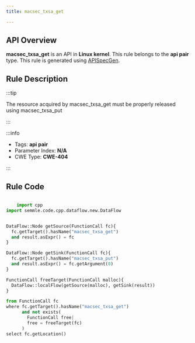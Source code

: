 ```yaml
---
title: macsec_txsa_get

---
```



## API Overview
**macsec_txsa_get** is an API in **Linux kernel**. This rule belongs to the **api pair** type. This rule is generated using [APISpecGen](../../tools/APISpecGen).
## Rule Description

:::tip

The resource acquired by macsec_txsa_get must be properly released using macsec_txsa_put

:::

:::info

- Tags: **api pair**
- Parameter Index: **N/A**
- CWE Type: **CWE-404**

:::

## Rule Code
```python

    import cpp
import semmle.code.cpp.dataflow.new.DataFlow


DataFlow::Node getSource(FunctionCall fc){
  fc.getTarget().hasName("macsec_txsa_get")
  and result.asExpr() = fc
}

DataFlow::Node getSink(FunctionCall fc){
  fc.getTarget().hasName("macsec_txsa_put")
  and result.asExpr() = fc.getArgument(0)
}

FunctionCall freeTarget(FunctionCall malloc){
  DataFlow::localFlow(getSource(malloc), getSink(result))
}

from FunctionCall fc
where fc.getTarget().hasName("macsec_txsa_get")
      and not exists(
        FunctionCall free| 
        free = freeTarget(fc)
      )
select fc.getLocation()

    
```